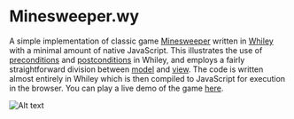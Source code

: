 # Minesweeper.wy

A simple implementation of classic game
[Minesweeper](https://en.wikipedia.org/wiki/Microsoft_Minesweeper)
written in [Whiley](http://whiley.org) with a minimal amount of native
JavaScript.  This illustrates the use of
[preconditions](https://en.wikipedia.org/wiki/Precondition) and
[postconditions](https://en.wikipedia.org/wiki/Postcondition) in
Whiley, and employs a fairly straightforward division between
[model](https://github.com/DavePearce/Minesweeper.wy/blob/master/src/model.whiley)
and
[view](https://github.com/DavePearce/Minesweeper.wy/blob/master/src/view.whiley).
The code is written almost entirely in Whiley which is then compiled
to JavaScript for execution in the browser.  You can play a live demo
of the game [here](https://davepearce.github.io/Minesweeper.wy/).

![Alt text](assets/screenshot.png?raw=true "Screenshot")

